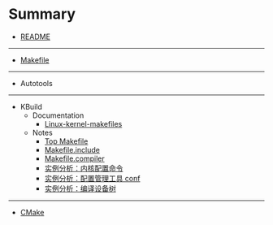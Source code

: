 # Summary

- [README](README.md)

---

- [Makefile](Makefile/SUMMARY.md)

---

- Autotools

---

- KBuild
    - Documentation
        - [Linux-kernel-makefiles](Kbuild/Markdown/2022-03-27-KBuild-Documentation-Linux-kernel-makefiles.md)
    - Notes
        - [Top Makefile](Kbuild/Markdown/2022-03-27-KBuild-Detailed-analysis-of-build-linux.md)
        - [Makefile.include](Kbuild/Markdown/2022-03-27-KBuild-Detailed-analysis-of-Kbuild.include.md)
        - [Makefile.compiler](Kbuild/Markdown/2022-03-27-KBuild-Detailed-analysis-of-Makefile.compiler.md)
        - [实例分析：内核配置命令](Kbuild/Markdown/2022-03-27-KBuild-Example-of-the-configuration.md)
        - [实例分析：配置管理工具 conf](Kbuild/Markdown/2022-03-27-KBuild-Example-of-the-conf-tools.md)
        - [实例分析：编译设备树](Kbuild/Markdown/2022-03-27-KBuild-Example-of-the-devicetree.md)

---

- [CMake](CMake/SUMMARY.md)
